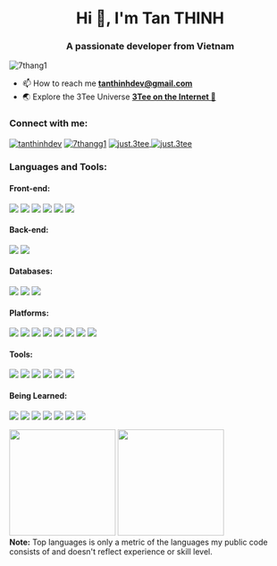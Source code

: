 <h1 align="center">Hi 👋, I'm Tan THINH</h1>
<h3 align="center">A passionate developer from Vietnam</h3>

<p align="left"> <img src="https://komarev.com/ghpvc/?username=7thang1&label=Profile%20views&color=b40e0e&style=flat" alt="7thang1" /> </p>

- 📫 How to reach me **tanthinhdev@gmail.com**
- 🌏 Explore the 3Tee Universe **[3Tee on the Internet 🚀](https://link.tanthinh.id.vn)**

<h3 align="left">Connect with me:</h3>
<p align="left">
<a href="https://linkedin.com/in/tanthinhdev" target="blank"><img align="center" src="https://img.shields.io/badge/linkedin-%230077B5.svg?style=for-the-badge&logo=linkedin&logoColor=white" alt="tanthinhdev"/></a>
<a href="https://facebook.com/7thangg1" target="blank"><img align="center" src="https://img.shields.io/badge/Facebook-%231877F2.svg?style=for-the-badge&logo=Facebook&logoColor=white" alt="7thangg1"/></a>
<a href="https://instagram.com/just.3tee" target="blank"><img align="center" src="https://img.shields.io/badge/Instagram-%23E4405F.svg?style=for-the-badge&logo=Instagram&logoColor=white" alt="just.3tee"/> </a>
<a href="https://threads.net/@just.3tee" target="blank"><img align="center" src="https://img.shields.io/badge/Threads-000000?style=for-the-badge&logo=Threads&logoColor=white" alt="just.3tee"/> </a> </p>

<h3 align="left">Languages and Tools:</h3>
<h4 align="left">Front-end:</h4>
<p align="left">
<img src="https://img.shields.io/badge/HTML5-E34F26.svg?style=for-the-badge&logo=HTML5&logoColor=white"/>
<img src="https://img.shields.io/badge/CSS3-1572B6.svg?style=for-the-badge&logo=CSS3&logoColor=white"/>
<img src="https://img.shields.io/badge/Tailwind%20CSS-06B6D4.svg?style=for-the-badge&logo=Tailwind-CSS&logoColor=white"/>
<img src="https://img.shields.io/badge/JavaScript-F7DF1E.svg?style=for-the-badge&logo=JavaScript&logoColor=black"/>
<img src="https://img.shields.io/badge/Next.js-000000.svg?style=for-the-badge&logo=nextdotjs&logoColor=white"/>
<img src="https://img.shields.io/badge/Flutter-02569B.svg?style=for-the-badge&logo=Flutter&logoColor=white"/></p>
<h4 align="left">Back-end:</h4>
<p align="left">
<img src="https://img.shields.io/badge/Node.js-339933.svg?style=for-the-badge&logo=nodedotjs&logoColor=white"/>
<img src="https://img.shields.io/badge/Express-000000.svg?style=for-the-badge&logo=Express&logoColor=white"> <img src=""></p>
<h4 align="left">Databases:</h4>
<p align="left">
<img src="https://img.shields.io/badge/mysql-%2300f.svg?style=for-the-badge&logo=mysql&logoColor=white"/>
<img src="https://img.shields.io/badge/MariaDB-003545?style=for-the-badge&logo=mariadb&logoColor=white"/>
<img src="https://img.shields.io/badge/MongoDB-%234ea94b.svg?style=for-the-badge&logo=mongodb&logoColor=white"/></p>
<h4 align="left">Platforms:</h4>
<p align="left">
<img src="https://img.shields.io/badge/Docker-2496ED.svg?style=for-the-badge&logo=Docker&logoColor=white" />
<img src="https://img.shields.io/badge/Kubernetes-326CE5.svg?style=for-the-badge&logo=Kubernetes&logoColor=white" />
<img src="https://img.shields.io/badge/AWS-%23FF9900.svg?style=for-the-badge&logo=amazon-aws&logoColor=white" />
<img src="https://img.shields.io/badge/Microsoft%20Azure-0078D4.svg?style=for-the-badge&logo=Microsoft-Azure&logoColor=white" />
<img src="https://img.shields.io/badge/Ubuntu-E95420.svg?style=for-the-badge&logo=Ubuntu&logoColor=white" />
<img src="https://img.shields.io/badge/Openstack-%23f01742.svg?style=for-the-badge&logo=openstack&logoColor=white"/>
<img src="https://img.shields.io/badge/vercel-%23000000.svg?style=for-the-badge&logo=vercel&logoColor=white"/> 
<img src="https://img.shields.io/badge/Cloudflare-F38020?style=for-the-badge&logo=Cloudflare&logoColor=white"/> </p>
<h4 align="left">Tools:</h4>
<p align="left">
<img src="https://img.shields.io/badge/git-%23F05033.svg?style=for-the-badge&logo=git&logoColor=white"/>
<img src="https://img.shields.io/badge/github-%23121011.svg?style=for-the-badge&logo=github&logoColor=white"/>
<img src="https://img.shields.io/badge/Postman-FF6C37?style=for-the-badge&logo=postman&logoColor=white"/>
<img src="https://img.shields.io/badge/NPM-%23CB3837.svg?style=for-the-badge&logo=npm&logoColor=white"/>
<img src="https://img.shields.io/badge/pnpm-%234a4a4a.svg?style=for-the-badge&logo=pnpm&logoColor=f69220"/>
<img src="https://img.shields.io/badge/Prometheus-E6522C?style=for-the-badge&logo=Prometheus&logoColor=white"/></p>
<h4 align="left">Being Learned:</h4>
<p align="left">
<img src="https://img.shields.io/badge/java-%23ED8B00.svg?style=for-the-badge&logo=openjdk&logoColor=white"/>
<img src="https://img.shields.io/badge/Spring%20Boot-6DB33F.svg?style=for-the-badge&logo=Spring-Boot&logoColor=white"/>
<img src="https://img.shields.io/badge/React-61DAFB.svg?style=for-the-badge&logo=React&logoColor=black"/>
<img src="https://img.shields.io/badge/React%20Hook%20Form-%23EC5990.svg?style=for-the-badge&logo=reacthookform&logoColor=white"/> <img src="https://img.shields.io/badge/React-61DAFB.svg?style=for-the-badge&logo=React&logoColor=black"/>
<Img src="https://img.shields.io/badge/redux-%23593d88.svg?style=for-the-badge&logo=redux&logoColor=white" />
<Img src="https://img.shields.io/badge/React%20Hook%20Form-%23EC5990.svg?style=for-the-badge&logo=reacthookform&logoColor=white"/> </p>
<p align="left">
  <img height="190em" src="https://github-readme-stats-eight-theta.vercel.app/api?username=7thang1&show_icons=true&count_private=true&theme=react&hide_border=true&bg_color=1F222E&title_color=F85D7F&icon_color=F8D866"/>
  <img height="190em" src="https://github-readme-stats-eight-theta.vercel.app/api/top-langs/?username=7thang1&layout=compact&langs_count=8&theme=react&hide_border=true&bg_color=1F222E&title_color=F85D7F&icon_color=F8D866"/>
<br>
<b>Note:</b> Top languages is only a metric of the languages my public code consists of and doesn't reflect experience or skill level.
</p>
